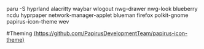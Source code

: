 paru -S hyprland alacritty waybar wlogout nwg-drawer nwg-look blueberry ncdu hyprpaper network-manager-applet blueman firefox
polkit-gnome papirus-icon-theme wev

#Theming
[(https://github.com/PapirusDevelopmentTeam/papirus-icon-theme)](https://github.com/PapirusDevelopmentTeam/papirus-icon-theme)
